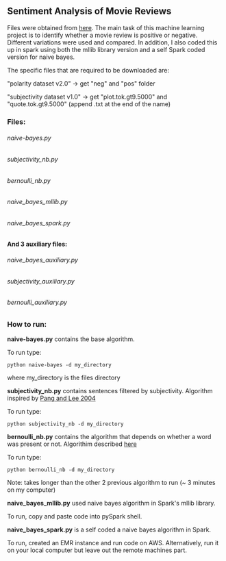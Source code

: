 ## Sentiment Analysis of Movie Reviews

Files were obtained from [here](https://www.cs.cornell.edu/people/pabo/movie-review-data/). The main task of this machine learning project is to identify whether a movie review is positive or negative. Different variations were used and compared. In addition, I also coded this up in spark using both the mllib library version and a self Spark coded version for naive bayes. 

The specific files that are required to be downloaded are: 

"polarity dataset v2.0" -> get "neg" and "pos" folder

"subjectivity dataset v1.0" -> get "plot.tok.gt9.5000" and  "quote.tok.gt9.5000" (append .txt at the end of the name)

### Files:

###### naive-bayes.py
###### subjectivity_nb.py
###### bernoulli_nb.py
###### naive_bayes_mllib.py
###### naive_bayes_spark.py 



#### And 3 auxiliary files:

###### naive_bayes_auxiliary.py
###### subjectivity_auxiliary.py
###### bernoulli_auxiliary.py

### How to run:

__naive-bayes.py__ contains the base algorithm.

To run type:

	python naive-bayes -d my_directory

where my_directory is the files directory

__subjectivity_nb.py__ contains sentences filtered by subjectivity. Algorithm inspired by [Pang and Lee 2004](http://www.cs.cornell.edu/home/llee/papers/cutsent.pdf) 

To run type:

	python subjectivity_nb -d my_directory

__bernoulli_nb.py__ contains the algorithm that depends on whether a word was present or not. Algorithim described [here](http://nlp.stanford.edu/IR-book/html/htmledition/the-bernoulli-model-1.html#fig:bernoullialg)
	
To run type:

	python bernoulli_nb -d my_directory

Note: takes longer than the other 2 previous algorithm to run (~ 3 minutes on my computer)

__naive_bayes_mllib.py__ used naive bayes algorithm in Spark's mllib library.

To run, copy and paste code into pySpark shell. 

__naive_bayes_spark.py__ is a self coded a naive bayes algorithm in Spark. 

To run, created an EMR instance and run code on AWS. Alternatively, run it on your local computer but leave out the remote machines part. 
